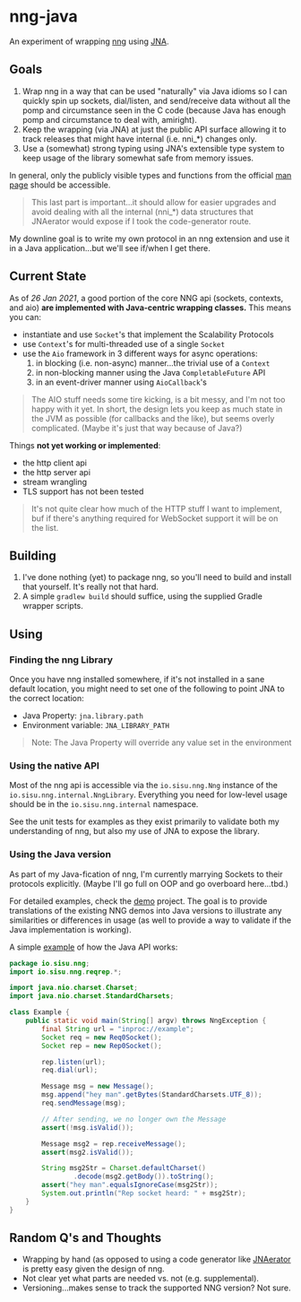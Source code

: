 # nng-java

An experiment of wrapping [nng](https://nng.nanomsg.org) using 
[JNA](https://github.com/java-native-access/jna).

## Goals
1. Wrap nng in a way that can be used "naturally" via Java idioms so I can
   quickly spin up sockets, dial/listen, and send/receive data without all the
   pomp and circumstance seen in the C code (because Java has enough pomp and
   circumstance to deal with, amiright).
2. Keep the wrapping (via JNA) at just the public API surface allowing it to
   track releases that might have internal (i.e. nni_*) changes only.
3. Use a (somewhat) strong typing using JNA's extensible type system to keep
   usage of the library somewhat safe from memory issues.

In general, only the publicly visible types and functions from the official
[man page](https://nng.nanomsg.org/man/v1.3.2) should be accessible.

> This last part is important...it should allow for easier upgrades and avoid
> dealing with all the internal (nni_*) data structures that JNAerator would
> expose if I took the code-generator route.

My downline goal is to write my own protocol in an nng extension and use it in
a Java application...but we'll see if/when I get there.

## Current State
As of _26 Jan 2021_, a good portion of the core NNG api (sockets, contexts,
and aio) **are implemented with Java-centric wrapping classes.** This means you
can:

* instantiate and use `Socket`'s that implement the Scalability Protocols
* use `Context`'s for multi-threaded use of a single `Socket`
* use the `Aio` framework in 3 different ways for async operations:
  1. in blocking (i.e. non-async) manner...the trivial use of a `Context`
  2. in non-blocking manner using the Java `CompletableFuture` API
  3. in an event-driver manner using `AioCallback`'s
    
> The AIO stuff needs some tire kicking, is a bit messy, and I'm not too happy
> with it yet. In short, the design lets you keep as much state in the JVM as
> possible (for callbacks and the like), but seems overly complicated. (Maybe
> it's just that way because of Java?)

Things **not yet working or implemented**:

* the http client api
* the http server api
* stream wrangling
* TLS support has not been tested

> It's not quite clear how much of the HTTP stuff I want to implement, buf if
> there's anything required for WebSocket support it will be on the list.

## Building
1. I've done nothing (yet) to package nng, so you'll need to build and
   install that yourself. It's really not that hard.
2. A simple `gradlew build` should suffice, using the supplied Gradle
   wrapper scripts.

## Using
### Finding the nng Library
Once you have nng installed somewhere, if it's not installed in a sane default
location, you might need to set one of the following to point JNA to the
correct location:

- Java Property: `jna.library.path`
- Environment variable: `JNA_LIBRARY_PATH`

> Note: The Java Property will override any value set in the environment

### Using the native API
Most of the nng api is accessible via the `io.sisu.nng.Nng` instance of the
`io.sisu.nng.internal.NngLibrary`. Everything you need for low-level usage
should be in the `io.sisu.nng.internal` namespace.

See the unit tests for examples as they exist primarily to validate both my
understanding of nng, but also my use of JNA to expose the library.

### Using the Java version
As part of my Java-fication of nng, I'm currently marrying Sockets to their
protocols explicitly. (Maybe I'll go full on OOP and go overboard here...tbd.)

For detailed examples, check the [demo](demo/) project. The goal is to provide
translations of the existing NNG demos into Java versions to illustrate any
similarities or differences in usage (as well to provide a way to validate if
the Java implementation is working).

A simple [example](src/test/java/io/sisu/nng/Example.java) of how the Java API
works:

```java
package io.sisu.nng;
import io.sisu.nng.reqrep.*;

import java.nio.charset.Charset;
import java.nio.charset.StandardCharsets;

class Example {
    public static void main(String[] argv) throws NngException {
        final String url = "inproc://example";
        Socket req = new Req0Socket();
        Socket rep = new Rep0Socket();

        rep.listen(url);
        req.dial(url);

        Message msg = new Message();
        msg.append("hey man".getBytes(StandardCharsets.UTF_8));
        req.sendMessage(msg);

        // After sending, we no longer own the Message
        assert(!msg.isValid());

        Message msg2 = rep.receiveMessage();
        assert(msg2.isValid());

        String msg2Str = Charset.defaultCharset()
                .decode(msg2.getBody()).toString();
        assert("hey man".equalsIgnoreCase(msg2Str));
        System.out.println("Rep socket heard: " + msg2Str);
    }
}
```

## Random Q's and Thoughts
- Wrapping by hand (as opposed to using a code generator like
  [JNAerator](https://github.com/nativelibs4java/JNAerator) is pretty easy
  given the design of nng.
- Not clear yet what parts are needed vs. not (e.g. supplemental).
- Versioning...makes sense to track the supported NNG version? Not sure.
